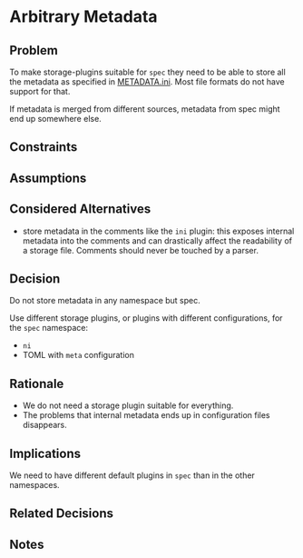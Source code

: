 # Arbitrary Metadata

## Problem

To make storage-plugins suitable for `spec` they need to be able to store
all the metadata as specified in [METADATA.ini](/doc/METADATA.ini).
Most file formats do not have support for that.

If metadata is merged from different sources, metadata from spec might end up somewhere else.

## Constraints

## Assumptions

## Considered Alternatives

- store metadata in the comments like the `ini` plugin:
  this exposes internal metadata into the comments and
  can drastically affect the readability of a storage file.
  Comments should never be touched by a parser.

## Decision

Do not store metadata in any namespace but spec.

Use different storage plugins, or plugins with different configurations,
for the `spec` namespace:

- `ni`
- TOML with `meta` configuration

## Rationale

- We do not need a storage plugin suitable for everything.
- The problems that internal metadata ends up in configuration files disappears.

## Implications

We need to have different default plugins in `spec` than in the other namespaces.

## Related Decisions

## Notes

